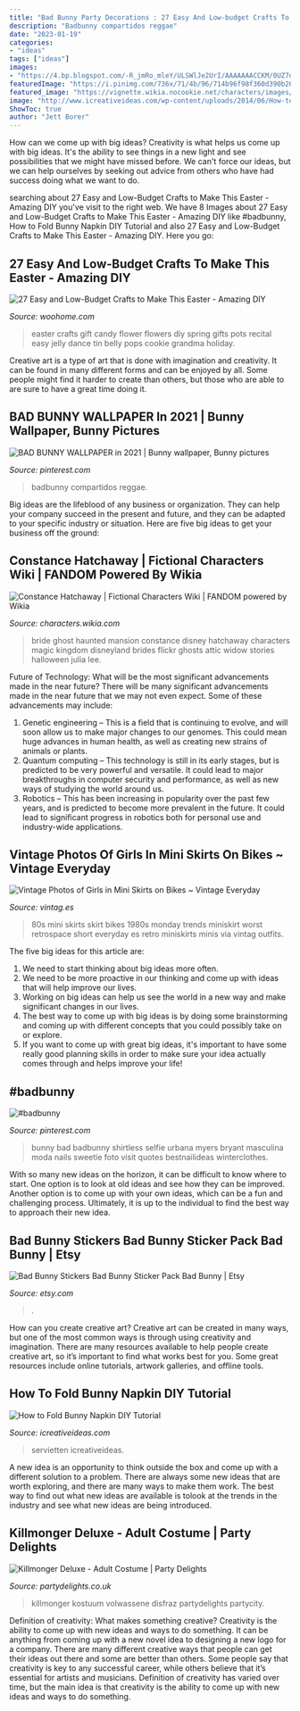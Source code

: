 ```yaml
---
title: "Bad Bunny Party Decorations : 27 Easy And Low-budget Crafts To Make This Easter"
description: "Badbunny compartidos reggae"
date: "2023-01-19"
categories:
- "ideas"
tags: ["ideas"]
images:
- "https://4.bp.blogspot.com/-R_jmRo_mleY/ULSWlJe2UrI/AAAAAAACCKM/0UZ7odYrPHs/s640/Vintage+Photos+of+Girls+in+Mini+Skirts+on+Bikes+(24).jpg"
featuredImage: "https://i.pinimg.com/736x/71/4b/96/714b96f98f360d390b26e557142e050f.jpg"
featured_image: "https://vignette.wikia.nocookie.net/characters/images/0/02/Constance.jpg/revision/latest?cb=20180521213411"
image: "http://www.icreativeideas.com/wp-content/uploads/2014/06/How-to-Fold-Bunny-Napkin-DIY-Tutorial-thumb.jpg"
ShowToc: true
author: "Jett Borer"
---
```



How can we come up with big ideas?
Creativity is what helps us come up with big ideas. It's the ability to see things in a new light and see possibilities that we might have missed before. We can't force our ideas, but we can help ourselves by seeking out advice from others who have had success doing what we want to do.

	

		
searching about 27 Easy and Low-Budget Crafts to Make This Easter - Amazing DIY you've visit to the right web. We have 8 Images about 27 Easy and Low-Budget Crafts to Make This Easter - Amazing DIY like #badbunny, How to Fold Bunny Napkin DIY Tutorial and also 27 Easy and Low-Budget Crafts to Make This Easter - Amazing DIY. Here you go:
		
    
## 27 Easy And Low-Budget Crafts To Make This Easter - Amazing DIY

<img loading=lazy src="http://www.woohome.com/wp-content/uploads/2018/03/easter-crafts-light-up-your-spring-holiday-24.jpg" onerror="this.onerror=null;this.src='https://tse1.mm.bing.net/th?id=OIP.pcgH42S7onSXi-vA2PQ7XwHaLB&amp;pid=15.1';" alt="27 Easy and Low-Budget Crafts to Make This Easter - Amazing DIY">

_Source: woohome.com_

>easter crafts gift candy flower flowers diy spring gifts pots recital easy jelly dance tin belly pops cookie grandma holiday. 

	

Creative art is a type of art that is done with imagination and creativity. It can be found in many different forms and can be enjoyed by all. Some people might find it harder to create than others, but those who are able to are sure to have a great time doing it.

    
## BAD BUNNY WALLPAPER In 2021 | Bunny Wallpaper, Bunny Pictures

<img loading=lazy src="https://i.pinimg.com/736x/71/c0/75/71c0756dcfdcb24e49abdb55d781f75e.jpg" onerror="this.onerror=null;this.src='https://tse1.mm.bing.net/th?id=OIP.pJpQZXLM64SiQjIUikdGqgHaNK&amp;pid=15.1';" alt="BAD BUNNY WALLPAPER in 2021 | Bunny wallpaper, Bunny pictures">

_Source: pinterest.com_

>badbunny compartidos reggae. 

	

Big ideas are the lifeblood of any business or organization. They can help your company succeed in the present and future, and they can be adapted to your specific industry or situation. Here are five big ideas to get your business off the ground: 

    
## Constance Hatchaway | Fictional Characters Wiki | FANDOM Powered By Wikia

<img loading=lazy src="https://vignette.wikia.nocookie.net/characters/images/0/02/Constance.jpg/revision/latest?cb=20180521213411" onerror="this.onerror=null;this.src='https://tse1.mm.bing.net/th?id=OIP.-tk3bPkH-sil9E2F1C00owHaLG&amp;pid=15.1';" alt="Constance Hatchaway | Fictional Characters Wiki | FANDOM powered by Wikia">

_Source: characters.wikia.com_

>bride ghost haunted mansion constance disney hatchaway characters magic kingdom disneyland brides flickr ghosts attic widow stories halloween julia lee. 

	

Future of Technology: What will be the most significant advancements made in the near future?
There will be many significant advancements made in the near future that we may not even expect. Some of these advancements may include: 
1. Genetic engineering – This is a field that is continuing to evolve, and will soon allow us to make major changes to our genomes. This could mean huge advances in human health, as well as creating new strains of animals or plants. 
2. Quantum computing – This technology is still in its early stages, but is predicted to be very powerful and versatile. It could lead to major breakthroughs in computer security and performance, as well as new ways of studying the world around us. 
3. Robotics – This has been increasing in popularity over the past few years, and is predicted to become more prevalent in the future. It could lead to significant progress in robotics both for personal use and industry-wide applications. 

    
## Vintage Photos Of Girls In Mini Skirts On Bikes ~ Vintage Everyday

<img loading=lazy src="https://4.bp.blogspot.com/-R_jmRo_mleY/ULSWlJe2UrI/AAAAAAACCKM/0UZ7odYrPHs/s640/Vintage+Photos+of+Girls+in+Mini+Skirts+on+Bikes+(24).jpg" onerror="this.onerror=null;this.src='https://tse1.mm.bing.net/th?id=OIP.08jgV39nLKw9XnnP7innFwAAAA&amp;pid=15.1';" alt="Vintage Photos of Girls in Mini Skirts on Bikes ~ Vintage Everyday">

_Source: vintag.es_

>80s mini skirts skirt bikes 1980s monday trends miniskirt worst retrospace short everyday es retro miniskirts minis via vintag outfits. 

	

The five big ideas for this article are:
1. We need to start thinking about big ideas more often. 
2. We need to be more proactive in our thinking and come up with ideas that will help improve our lives. 
3. Working on big ideas can help us see the world in a new way and make significant changes in our lives. 
4. The best way to come up with big ideas is by doing some brainstorming and coming up with different concepts that you could possibly take on or explore. 
5. If you want to come up with great big ideas, it's important to have some really good planning skills in order to make sure your idea actually comes through and helps improve your life!

    
## #badbunny

<img loading=lazy src="https://i.pinimg.com/736x/71/4b/96/714b96f98f360d390b26e557142e050f.jpg" onerror="this.onerror=null;this.src='https://tse1.mm.bing.net/th?id=OIP.FL2ZnhE0cPfpMBoJYvfJnwHaHY&amp;pid=15.1';" alt="#badbunny">

_Source: pinterest.com_

>bunny bad badbunny shirtless selfie urbana myers bryant masculina moda nails sweetie foto visit quotes bestnailideas winterclothes. 

	

With so many new ideas on the horizon, it can be difficult to know where to start. One option is to look at old ideas and see how they can be improved. Another option is to come up with your own ideas, which can be a fun and challenging process. Ultimately, it is up to the individual to find the best way to approach their new idea.

    
## Bad Bunny Stickers Bad Bunny Sticker Pack Bad Bunny | Etsy

<img loading=lazy src="https://i.etsystatic.com/20866625/r/il/f924f3/2715856055/il_794xN.2715856055_5qkm.jpg" onerror="this.onerror=null;this.src='https://tse4.mm.bing.net/th?id=OIP.03PUphRm8B334H9-Sbq_rgHaKX&amp;pid=15.1';" alt="Bad Bunny Stickers Bad Bunny Sticker Pack Bad Bunny | Etsy">

_Source: etsy.com_

>. 

	

How can you create creative art?
Creative art can be created in many ways, but one of the most common ways is through using creativity and imagination. There are many resources available to help people create creative art, so it’s important to find what works best for you. Some great resources include online tutorials, artwork galleries, and offline tools.

    
## How To Fold Bunny Napkin DIY Tutorial

<img loading=lazy src="http://www.icreativeideas.com/wp-content/uploads/2014/06/How-to-Fold-Bunny-Napkin-DIY-Tutorial-thumb.jpg" onerror="this.onerror=null;this.src='https://tse3.mm.bing.net/th?id=OIP.Zrmbf-xFl_E5Q8wPPx2ZYwHaHa&amp;pid=15.1';" alt="How to Fold Bunny Napkin DIY Tutorial">

_Source: icreativeideas.com_

>servietten icreativeideas. 

	

A new idea is an opportunity to think outside the box and come up with a different solution to a problem. There are always some new ideas that are worth exploring, and there are many ways to make them work. The best way to find out what new ideas are available is tolook at the trends in the industry and see what new ideas are being introduced.

    
## Killmonger Deluxe - Adult Costume | Party Delights

<img loading=lazy src="https://images.partydelights.co.uk/FANC/15/918/back/v1/flxm/2.jpg" onerror="this.onerror=null;this.src='https://tse1.mm.bing.net/th?id=OIP.za0QPmVp-Ho_WbpvI4rbJAHaJ4&amp;pid=15.1';" alt="Killmonger Deluxe - Adult Costume | Party Delights">

_Source: partydelights.co.uk_

>killmonger kostuum volwassene disfraz partydelights partycity. 

	

Definition of creativity: What makes something creative?
Creativity is the ability to come up with new ideas and ways to do something. It can be anything from coming up with a new novel idea to designing a new logo for a company. There are many different creative ways that people can get their ideas out there and some are better than others. Some people say that creativity is key to any successful career, while others believe that it’s essential for artists and musicians. Definition of creativity has varied over time, but the main idea is that creativity is the ability to come up with new ideas and ways to do something.


